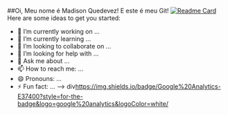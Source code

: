 ##Oi, Meu nome é Madison Quedevez! E este é meu Git! 
[![Readme Card](https://github-readme-stats.vercel.app/api/pin/?username=quedevezPFD&repo=github-readme-stats)](https://github.com/quedevezPFD/github-readme-stats)
Here are some ideas to get you started:

- 🔭 I’m currently working on ...
- 🌱 I’m currently learning ...
- 👯 I’m looking to collaborate on ...
- 🤔 I’m looking for help with ...
- 💬 Ask me about ...
- 📫 How to reach me: ...
- 😄 Pronouns: ...
- ⚡ Fun fact: ...
-->
div<https://img.shields.io/badge/Google%20Analytics-E37400?style=for-the-badge&logo=google%20analytics&logoColor=white/>
